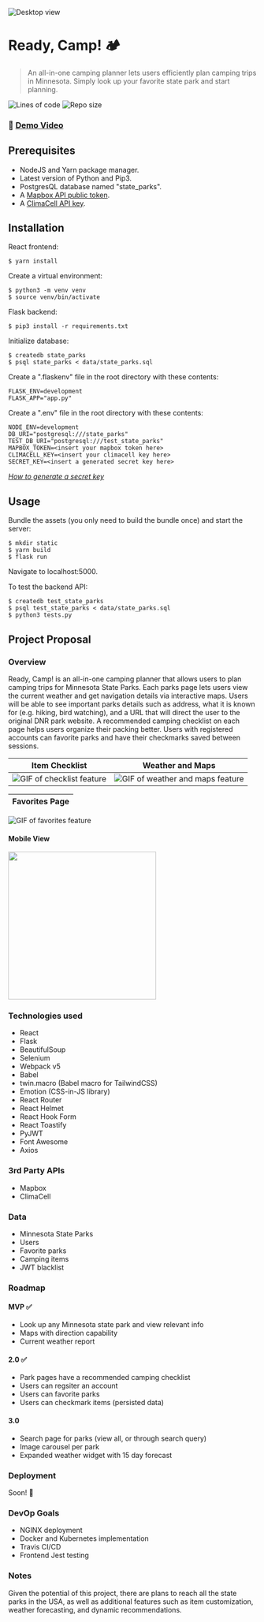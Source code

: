 ![Desktop view](https://res.cloudinary.com/dad8geylz/image/upload/v1607491482/ready-camp/desktop-homepage_wut2i5.png)

# Ready, Camp! :camping:
> An all-in-one camping planner lets users efficiently plan camping trips in Minnesota. Simply look up your favorite state park and start planning.

![Lines of code](https://img.shields.io/tokei/lines/github/alishahwee/ready-camp?label=lines%20of%20code)
![Repo size](https://img.shields.io/github/repo-size/alishahwee/ready-camp)

### :movie_camera: [Demo Video](https://youtu.be/j0Zeby7WSCg)

## Prerequisites

- NodeJS and Yarn package manager.
- Latest version of Python and Pip3.
- PostgresQL database named "state_parks".
- A [Mapbox API public token](https://account.mapbox.com/auth/signup/).
- A [ClimaCell API key](https://developer.climacell.co/sign-up).

## Installation

React frontend:
```
$ yarn install
```

Create a virtual environment:
```
$ python3 -m venv venv
$ source venv/bin/activate
```

Flask backend:
```
$ pip3 install -r requirements.txt
```

Initialize database:
```
$ createdb state_parks
$ psql state_parks < data/state_parks.sql
```

Create a ".flaskenv" file in the root directory with these contents:
```
FLASK_ENV=development
FLASK_APP="app.py"
```

Create a ".env" file in the root directory with these contents:
```
NODE_ENV=development
DB_URI="postgresql:///state_parks"
TEST_DB_URI="postgresql:///test_state_parks"
MAPBOX_TOKEN=<insert your mapbox token here>
CLIMACELL_KEY=<insert your climacell key here>
SECRET_KEY=<insert a generated secret key here>
```
_[How to generate a secret key](https://stackoverflow.com/questions/34902378/where-do-i-get-a-secret-key-for-flask)_

## Usage

Bundle the assets (you only need to build the bundle once) and start the server:
```
$ mkdir static
$ yarn build
$ flask run
```
Navigate to localhost:5000.

To test the backend API:
```
$ createdb test_state_parks
$ psql test_state_parks < data/state_parks.sql
$ python3 tests.py
```

## Project Proposal

### Overview

Ready, Camp! is an all-in-one camping planner that allows users to plan camping trips for Minnesota State Parks. Each parks page lets users view the current weather and get navigation details via interactive maps. Users will be able to see important parks details such as address, what it is known for (e.g. hiking, bird watching), and a URL that will direct the user to the original DNR park website. A recommended camping checklist on each page helps users organize their packing better. Users with registered accounts can favorite parks and have their checkmarks saved between sessions.

Item Checklist | Weather and Maps
:-------------:|:----------------:
![GIF of checklist feature](https://res.cloudinary.com/dad8geylz/image/upload/v1607492256/ready-camp/checklist-feature_dkesqt.gif) | ![GIF of weather and maps feature](https://res.cloudinary.com/dad8geylz/image/upload/v1607492153/ready-camp/weather-maps-feature_frcgnb.gif)

Favorites Page |
:-------------:|
![GIF of favorites feature](https://res.cloudinary.com/dad8geylz/image/upload/v1607492441/ready-camp/favorites-feature_phwust.gif)

#### Mobile View
<img src="https://res.cloudinary.com/dad8geylz/image/upload/v1607491482/ready-camp/mobile-homepage_uqsclm.png" width="300" />

### Technologies used

- React
- Flask
- BeautifulSoup
- Selenium
- Webpack v5
- Babel
- twin.macro (Babel macro for TailwindCSS)
- Emotion (CSS-in-JS library)
- React Router
- React Helmet
- React Hook Form
- React Toastify
- PyJWT
- Font Awesome
- Axios

### 3rd Party APIs

- Mapbox
- ClimaCell

### Data

- Minnesota State Parks
- Users
- Favorite parks
- Camping items
- JWT blacklist

### Roadmap

#### MVP :white_check_mark:

- Look up any Minnesota state park and view relevant info
- Maps with direction capability
- Current weather report

#### 2.0 :white_check_mark:

- Park pages have a recommended camping checklist
- Users can regsiter an account
- Users can favorite parks
- Users can checkmark items (persisted data)

#### 3.0

- Search page for parks (view all, or through search query)
- Image carousel per park
- Expanded weather widget with 15 day forecast

### Deployment

Soon! :rocket:

### DevOp Goals

- NGINX deployment
- Docker and Kubernetes implementation
- Travis CI/CD
- Frontend Jest testing

### Notes

Given the potential of this project, there are plans to reach all the state parks in the USA, as well as additional features such as item customization, weather forecasting, and dynamic recommendations.
